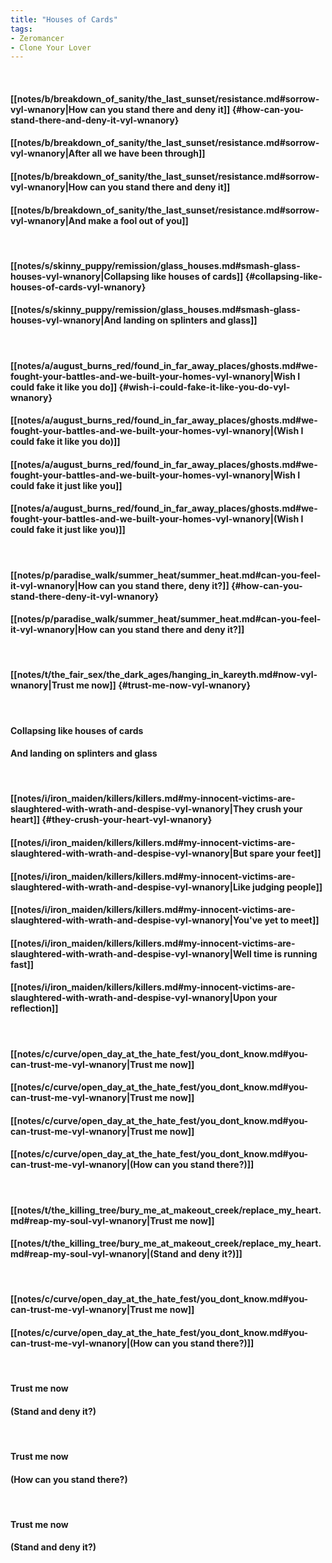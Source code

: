 ```yaml
---
title: "Houses of Cards"
tags:
- Zeromancer
- Clone Your Lover
---
```

&nbsp;
#### [[notes/b/breakdown_of_sanity/the_last_sunset/resistance.md#sorrow-vyl-wnanory|How can you stand there and deny it]] {#how-can-you-stand-there-and-deny-it-vyl-wnanory}
#### [[notes/b/breakdown_of_sanity/the_last_sunset/resistance.md#sorrow-vyl-wnanory|After all we have been through]]
#### [[notes/b/breakdown_of_sanity/the_last_sunset/resistance.md#sorrow-vyl-wnanory|How can you stand there and deny it]]
#### [[notes/b/breakdown_of_sanity/the_last_sunset/resistance.md#sorrow-vyl-wnanory|And make a fool out of you]]
&nbsp;
#### [[notes/s/skinny_puppy/remission/glass_houses.md#smash-glass-houses-vyl-wnanory|Collapsing like houses of cards]] {#collapsing-like-houses-of-cards-vyl-wnanory}
#### [[notes/s/skinny_puppy/remission/glass_houses.md#smash-glass-houses-vyl-wnanory|And landing on splinters and glass]]
&nbsp;
#### [[notes/a/august_burns_red/found_in_far_away_places/ghosts.md#we-fought-your-battles-and-we-built-your-homes-vyl-wnanory|Wish I could fake it like you do]] {#wish-i-could-fake-it-like-you-do-vyl-wnanory}
#### [[notes/a/august_burns_red/found_in_far_away_places/ghosts.md#we-fought-your-battles-and-we-built-your-homes-vyl-wnanory|(Wish I could fake it like you do)]]
#### [[notes/a/august_burns_red/found_in_far_away_places/ghosts.md#we-fought-your-battles-and-we-built-your-homes-vyl-wnanory|Wish I could fake it just like you]]
#### [[notes/a/august_burns_red/found_in_far_away_places/ghosts.md#we-fought-your-battles-and-we-built-your-homes-vyl-wnanory|(Wish I could fake it just like you)]]
&nbsp;
#### [[notes/p/paradise_walk/summer_heat/summer_heat.md#can-you-feel-it-vyl-wnanory|How can you stand there, deny it?]] {#how-can-you-stand-there-deny-it-vyl-wnanory}
#### [[notes/p/paradise_walk/summer_heat/summer_heat.md#can-you-feel-it-vyl-wnanory|How can you stand there and deny it?]]
&nbsp;
#### [[notes/t/the_fair_sex/the_dark_ages/hanging_in_kareyth.md#now-vyl-wnanory|Trust me now]] {#trust-me-now-vyl-wnanory}
&nbsp;
#### Collapsing like houses of cards
#### And landing on splinters and glass
&nbsp;
#### [[notes/i/iron_maiden/killers/killers.md#my-innocent-victims-are-slaughtered-with-wrath-and-despise-vyl-wnanory|They crush your heart]] {#they-crush-your-heart-vyl-wnanory}
#### [[notes/i/iron_maiden/killers/killers.md#my-innocent-victims-are-slaughtered-with-wrath-and-despise-vyl-wnanory|But spare your feet]]
#### [[notes/i/iron_maiden/killers/killers.md#my-innocent-victims-are-slaughtered-with-wrath-and-despise-vyl-wnanory|Like judging people]]
#### [[notes/i/iron_maiden/killers/killers.md#my-innocent-victims-are-slaughtered-with-wrath-and-despise-vyl-wnanory|You've yet to meet]]
#### [[notes/i/iron_maiden/killers/killers.md#my-innocent-victims-are-slaughtered-with-wrath-and-despise-vyl-wnanory|Well time is running fast]]
#### [[notes/i/iron_maiden/killers/killers.md#my-innocent-victims-are-slaughtered-with-wrath-and-despise-vyl-wnanory|Upon your reflection]]
&nbsp;
#### [[notes/c/curve/open_day_at_the_hate_fest/you_dont_know.md#you-can-trust-me-vyl-wnanory|Trust me now]]
#### [[notes/c/curve/open_day_at_the_hate_fest/you_dont_know.md#you-can-trust-me-vyl-wnanory|Trust me now]]
#### [[notes/c/curve/open_day_at_the_hate_fest/you_dont_know.md#you-can-trust-me-vyl-wnanory|Trust me now]]
#### [[notes/c/curve/open_day_at_the_hate_fest/you_dont_know.md#you-can-trust-me-vyl-wnanory|(How can you stand there?)]]
&nbsp;
#### [[notes/t/the_killing_tree/bury_me_at_makeout_creek/replace_my_heart.md#reap-my-soul-vyl-wnanory|Trust me now]]
#### [[notes/t/the_killing_tree/bury_me_at_makeout_creek/replace_my_heart.md#reap-my-soul-vyl-wnanory|(Stand and deny it?)]]
&nbsp;
#### [[notes/c/curve/open_day_at_the_hate_fest/you_dont_know.md#you-can-trust-me-vyl-wnanory|Trust me now]]
#### [[notes/c/curve/open_day_at_the_hate_fest/you_dont_know.md#you-can-trust-me-vyl-wnanory|(How can you stand there?)]]
&nbsp;
#### Trust me now
#### (Stand and deny it?)
&nbsp;
#### Trust me now
#### (How can you stand there?)
&nbsp;
#### Trust me now
#### (Stand and deny it?)
